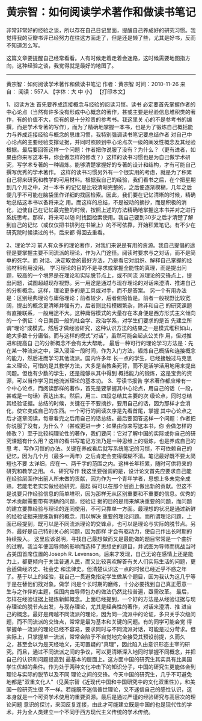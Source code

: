 # 黄宗智：如何阅读学术著作和做读书笔记

非常非常好的经验之谈，所以存在自己日记里面，提醒自己养成好的研究习惯。我觉得我的豆瓣书评已经努力在往这方面走了，但是还是懒了些，尤其是好书，反而不知道怎么写。

这篇文章要提醒自己经常看看。人有时候走着走着会迷路，这时候需要地图指方向，这种经验之谈，我觉得就是最好的地图了。

--------------------------------------------------------------------------------------------------------------------------
黄宗智：如何阅读学术著作和做读书笔记
作者：黄宗智  时间：2010-11-26   来自：  阅读：557人
【字体：大 中 小】 【打印本文】

1、阅读方法
    首先要养成连接概念与经验的阅读习惯。读书 必定要首先掌握作者的中心论点（当然有许多没有形成中心概念的著作，甚或主要是经验信息堆积类的著作，有的价值不大，但有的是十分珍贵的参考书。我这里关 心的不是参考书的编撰，而是学术专著的写作），而为了精确地掌握一本书，也是为了锻炼自己概括能力与养成连接经验与概念的思维习惯，我特别强调读书笔记要总结作者 对自己中心论点的主要经验支撑证据，并同时照顾到中心论点次一级的阐发性概念及其经验根据。最后要回答这样一个问题：作者把你说服了没有？为什么？（更有进者，如果由你来写这本书，你会做怎样的修改？）这样的读书习惯也是为自己做学术研究，写学术专著的一种锻炼。能够清楚掌握好的专著的设计和结构，才有可能自己撰写优秀的学术著作。
    这样的读书习惯另外有一个很实用的考虑，就是为了积累自己将来研究和教学的可用材料。根据我自己的经验，我们看书之后，在个把星期到几个月之中，对一本书 的记忆是比较清晰完整的，之后便逐渐模糊，几年之后便几乎不可能在脑袋里作详细的找回检索。因此，我们要在记忆清晰的时候，精确地总结这本书以备将来之 用。而这样的总结，不是被动的摘抄，而是积极的消化，迫使自己在记忆最完整的时候，按照上述的方法精确地掌握这本书并对之进行系统思考。那样，将来可以随 时找回检索使用。我自己要到30岁之后才清楚了解到自己的记忆（或仅仅把书排列在书架上）的不可依靠，开始积累笔记。有不少在研究院时候读过的书，后来都 得回去重看。

2、理论学习
    前人有众多的理论著作，对我们来说是有用的资源。我自己提倡的途径是要掌握主要不同流派的理论，作为入门途径。阅读时要求与之对话，而不是简单的死学。而 对话、决定取舍的最好方法，乃是看它对组织、解释自己掌握的经验材料有用没用。
    学习理论的目的不是寻求或掌握全能性的真理，而是提出问题，较高的一个境界是在理论和实际脱节点上，或不同流 派理论的交锋点上，提出问题，试图超越现存视野。另一用途是通过与现存理论的对话来澄清、推进自己的分析概念。这样，理论更多的是工具或对手，而不是答案。
    另一个有用办法是：区别经典理论与庸俗理论；前者较少，后者俯拾皆是。前者一般视野比较宽阔，提出的概念更清晰并强有力，后者则比较模糊繁杂，除非和自己 的研究课题有直接联系，一般用途不大。这种庸俗模式的大量存在本身便是西方形式主义倾向的一个例证：今日美国一般的社会学、政治学系，对学生们要求的是首 先建立所谓"理论"或模式，然后才做经验研究，这种认识方法的结果之一是模式堆积如山，绝大多数十分庸俗。而与这样的模式"对话"，虽然可能会起点公关作 用，但对推进和提高自 己的分析概念不会有太大帮助。 最后一种可行的理论学习方法是：先在某一种流派之中，深入浸淫一段时间，作为入门方法，锻炼自己概括和连接概念的能力，然后进而学习其他流派。国内许多年 长一点的学生，已经接触过马克思主义理论，可惜的是其教学方法，大多是当教条死背，而不是活学活用地用来提出问题。但也有少数的学生，还是能够从其中得到 概括能力的锻炼，这是宝贵的资源，可以当作学习其他流派理论的基本功。
3、写读书报告
    学术著作都应带有一个中心论点，而阅读那样的著作，首先是要掌握其中心论点，用自己的话（一段，甚或是一句话）表达出来。然后，用三、四段总结其主要的次 级论点，同时总结其经验证据。总结的时候，关键在于不要摘抄，要用自己的话，因为那样才会消化，使它变成自己的东西。一个可行的阅读次序是先看首尾，掌握 其中心论点之后才逐章阅读，每章看完之后用自己的话总结。最后要回答这样一个问题：作者把你说服了没有，为什么？（甚或更进一步：如果由你来写这本书，你 会做怎样的修改？）至于比较纯理论性的著作，我们要问：它对了解中国的实际或你自己的研究课题有什么用？这样的看书写笔记方法乃是一种思维上的锻炼，也是养成自己的思 考、写作习惯的办法。关键在养成看后就写系统笔记的习惯，不可依赖自己的记忆，因为几个月（最多一两年）之后肯定会变得模糊不清。笔记最好既不要太简短也不要 太详细，应在一、两千字的范围之内。这样长年积累，随时可供将来的研究和教学之用。
4、研究写作
    我这里要强调的是，设计论文首先应要求自己能在经验层面作出前人所未做的贡献，因为作为一个青年学者，思想上多未完全成熟，若能老老实实做经验研究，最起 码可以在那个层面上做出新的贡献。但这不是说要只作经验信息的简单堆积，因为那样无从区别重要和不重要的信息。优秀的学术贡献需要带有明确的问题，经验证 据的目的是用来解决重要的问题，而问题的建立要靠经验与理论的连同使用，不可只靠单一方面。最理想的状况是通过新鲜的经验证据来提炼新鲜的概念，用以解决 重要的理论问题。而所谓理论问题，上面已经提到，既可以是不同流派理论的交锋点，也可以是理论与实际的脱节点。另外，最好是自己特别关心的问题，因为那样 才会有驱动力，使自己作出长时期的持续投入。
这里应该说明，寻找自己最想做而又是最能做的题目常常是一个曲折的过程。我当年便因导师的影响而选择了思想史的题目，并试图为导师而挑战当时占美国首席位置的Joseph R. Levenson。后来才发现，自己无论在感情上还是能力上，都更倾向于关注普通人民，而又比较喜欢解答有关人们实际生活的问题，更合适做经济史、社会史 和法律史。但清楚认识这一点的时候已经近乎不惑之年了。基于以上的经验，我自己一贯避免指定学生做某个题目，因为我认为这几乎等于是在替他们找对象。做学 问是个长时期的磨练，十分必要找到自己真正愿意一生与之作伴的主题，但国内由导师包办的做法仍然比较普遍，亟需改革。
    最后，怎样在经验证据上提炼新鲜概念。上面已经提到，一个好的方法是从经验证据与现存理论的脱节点出发，与现存理论，尤其是经典性的著作，对话来澄清、推 进自己的概念。最好是跨越不同流派的理论，因为同一流派中的论证，多只关乎次级问题，而不同流派的交锋点，常常是最为基本和关键的问题。有的同学可能会觉 得掌握单一流派的理论已经不容易，要求同时与不同流派对话，可能是过分苛求。但实际上，只掌握单一流派，常常会陷于不自觉地完全接受其预设前提，久而久 之，甚至会以为是天经地义，无可置疑的"真理"，因此陷入由意识形态主宰的研究。而且，通过不同流派之间的争议，可以更清晰深入地同时掌握不同概念，并把 自己的认识和问题提高到 最基本的层面上。这方面中国的研究生其实具有比美国学生优越的条件。作为处于两种文化冲击下的知识分子，中国的研究生更能体会到理论与实际的脱节以及不同 理论之间的交锋。今天中国的研究生，几乎不可避免地都是"双重文化人"（见黄宗智《近现代中国和中国研究中的文化双重性》），和美国一般研究生很 不一样。若能既不迷信普世理论，又不迷信自己的感性认识，这本身就是一个可资学术使用的重要资源。最后是通过严谨的经验研究与高层次的理论问题 意识的探讨，来回反复连接，由此才可能建立既是中国的也是现代性的学术，并为全人类建立一个不同于西方现代主义传统的学术传统。

